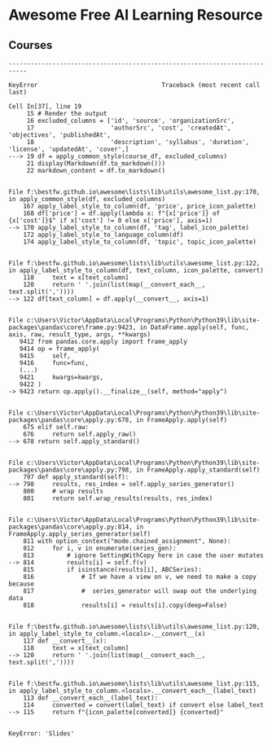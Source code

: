 # Awesome Free AI Learning Resource



## Courses


    ---------------------------------------------------------------------------

    KeyError                                  Traceback (most recent call last)

    Cell In[37], line 19
         15 # Render the output
         16 excluded_columns = ['id', 'source', 'organizationSrc',
         17                     'authorSrc', 'cost', 'createdAt',  'objectives', 'publishedAt',
         18                     'description', 'syllabus', 'duration', 'license', 'updatedAt', 'cover',]
    ---> 19 df = apply_common_style(course_df, excluded_columns)
         21 display(Markdown(df.to_markdown()))
         22 markdown_content = df.to_markdown()
    

    File f:\bestfw.github.io\awesome\lists\lib\utils\awesome_list.py:170, in apply_common_style(df, excluded_columns)
        167 apply_label_style_to_column(df, 'price', price_icon_palette)
        168 df['price'] = df.apply(lambda x: f"{x['price']} of {x['cost']}$" if x['cost'] != 0 else x['price'], axis=1)
    --> 170 apply_label_style_to_column(df, 'tag', label_icon_palette)
        172 apply_label_style_to_language_column(df)
        174 apply_label_style_to_column(df, 'topic', topic_icon_palette)
    

    File f:\bestfw.github.io\awesome\lists\lib\utils\awesome_list.py:122, in apply_label_style_to_column(df, text_column, icon_palette, convert)
        118     text = x[text_column]
        120     return ' '.join(list(map(__convert_each__, text.split(','))))
    --> 122 df[text_column] = df.apply(__convert__, axis=1)
    

    File c:\Users\Victor\AppData\Local\Programs\Python\Python39\lib\site-packages\pandas\core\frame.py:9423, in DataFrame.apply(self, func, axis, raw, result_type, args, **kwargs)
       9412 from pandas.core.apply import frame_apply
       9414 op = frame_apply(
       9415     self,
       9416     func=func,
       (...)
       9421     kwargs=kwargs,
       9422 )
    -> 9423 return op.apply().__finalize__(self, method="apply")
    

    File c:\Users\Victor\AppData\Local\Programs\Python\Python39\lib\site-packages\pandas\core\apply.py:678, in FrameApply.apply(self)
        675 elif self.raw:
        676     return self.apply_raw()
    --> 678 return self.apply_standard()
    

    File c:\Users\Victor\AppData\Local\Programs\Python\Python39\lib\site-packages\pandas\core\apply.py:798, in FrameApply.apply_standard(self)
        797 def apply_standard(self):
    --> 798     results, res_index = self.apply_series_generator()
        800     # wrap results
        801     return self.wrap_results(results, res_index)
    

    File c:\Users\Victor\AppData\Local\Programs\Python\Python39\lib\site-packages\pandas\core\apply.py:814, in FrameApply.apply_series_generator(self)
        811 with option_context("mode.chained_assignment", None):
        812     for i, v in enumerate(series_gen):
        813         # ignore SettingWithCopy here in case the user mutates
    --> 814         results[i] = self.f(v)
        815         if isinstance(results[i], ABCSeries):
        816             # If we have a view on v, we need to make a copy because
        817             #  series_generator will swap out the underlying data
        818             results[i] = results[i].copy(deep=False)
    

    File f:\bestfw.github.io\awesome\lists\lib\utils\awesome_list.py:120, in apply_label_style_to_column.<locals>.__convert__(x)
        117 def __convert__(x):
        118     text = x[text_column]
    --> 120     return ' '.join(list(map(__convert_each__, text.split(','))))
    

    File f:\bestfw.github.io\awesome\lists\lib\utils\awesome_list.py:115, in apply_label_style_to_column.<locals>.__convert_each__(label_text)
        113 def __convert_each__(label_text):
        114     converted = convert(label_text) if convert else label_text
    --> 115     return f"{icon_palette[converted]} {converted}"
    

    KeyError: 'Slides'

